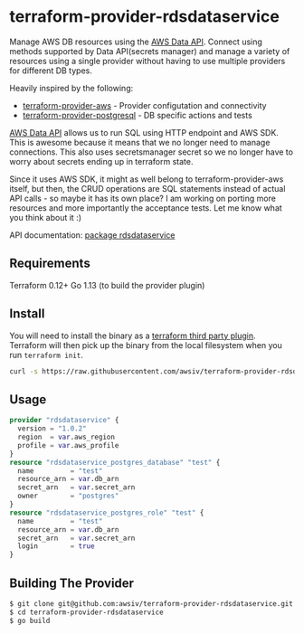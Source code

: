 # terraform-provider-rdsdataservice

Manage AWS DB resources using the [AWS Data API](https://docs.aws.amazon.com/AmazonRDS/latest/AuroraUserGuide/data-api.html). Connect using methods supported by Data API(secrets manager) and manage a variety of resources using a single provider without having to use multiple providers for different DB types.

Heavily inspired by the following:

- [terraform-provider-aws](https://github.com/terraform-providers/terraform-provider-aws) - Provider configutation and connectivity
- [terraform-provider-postgresql](https://github.com/terraform-providers/terraform-provider-postgresql) - DB specific actions and tests

[AWS Data API](https://docs.aws.amazon.com/AmazonRDS/latest/AuroraUserGuide/data-api.html) allows us to run SQL using HTTP endpoint and AWS SDK. This is awesome because it means that we no longer need to manage connections. This also uses secretsmanager secret so we no longer have to worry about secrets ending up in terraform state.

Since it uses AWS SDK, it might as well belong to terraform-provider-aws itself, but then, the CRUD operations are SQL statements instead of actual API calls - so maybe it has its own place? I am working on porting more resources and more importantly the acceptance tests. Let me know what you think about it :)

API documentation: [package rdsdataservice](https://godoc.org/github.com/aws/aws-sdk-go/service/rdsdataservice)

## Requirements

Terraform 0.12+
Go 1.13 (to build the provider plugin)

## Install

You will need to install the binary as a [terraform third party plugin](https://www.terraform.io/docs/configuration/providers.html#third-party-plugins). Terraform will then pick up the binary from the local filesystem when you run `terraform init`.

```sh
curl -s https://raw.githubusercontent.com/awsiv/terraform-provider-rdsdataservice/master/install.sh | bash
```

## Usage

```terraform
provider "rdsdataservice" {
  version = "1.0.2"
  region  = var.aws_region
  profile = var.aws_profile
}
resource "rdsdataservice_postgres_database" "test" {
  name         = "test"
  resource_arn = var.db_arn
  secret_arn   = var.secret_arn
  owner        = "postgres"
}
resource "rdsdataservice_postgres_role" "test" {
  name         = "test"
  resource_arn = var.db_arn
  secret_arn   = var.secret_arn
  login        = true
}

```

## Building The Provider

```bash
$ git clone git@github.com:awsiv/terraform-provider-rdsdataservice.git
$ cd terraform-provider-rdsdataservice
$ go build
```

